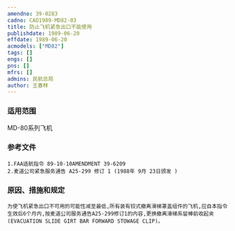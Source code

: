 ```yaml
---
amendno: 39-0283  
cadno: CAD1989-MD82-03  
title: 防止飞机紧急出口不能使用  
publishdate: 1989-06-20  
effdate: 1989-06-20  
acmodels: ["MD82"]  
tags: []  
engs: []  
pns: []  
mfrs: []  
admins: 民航总局  
author: 王春林  
---
```

  
### 适用范围  
MD-80系列飞机  
  
<!--more-->  
### 参考文件  
    1.FAA适航指令 89-10-10AMENDMENT 39-6209  
    2.麦道公司紧急服务通告 A25-299 修订 1 (1988年 9月 23日颁发 )  
  
### 原因、措施和规定  
    为使飞机紧急出口不可用的可能性减至最低,所有装有铰式撤离滑梯罩盖组件的飞机,应自本指令生效后6个月内,按麦道公司服务通告A25-299修订1的内容,更换撤离滑梯系留棒前收起夹(EVACUATION SLIDE GIRT BAR FORWARD STOWAGE CLIP)。  
